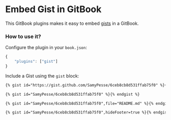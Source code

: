 # Embed Gist in GitBook

This GitBook plugins makes it easy to embed [gists](https://gist.github.com) in a GitBook.

### How to use it?

Configure the plugin in your `book.json`:

```js
{
    "plugins": ["gist"]
}
```

Include a Gist using the `gist` block:

```md
{% gist id="https://gist.github.com/SamyPesse/6ceb8cb8d531ffab75f0" %}{% endgist %}

{% gist id="SamyPesse/6ceb8cb8d531ffab75f0" %}{% endgist %}

{% gist id="SamyPesse/6ceb8cb8d531ffab75f0",file="README.md" %}{% endgist %}

{% gist id="SamyPesse/6ceb8cb8d531ffab75f0",hideFooter=true %}{% endgist %}
```
